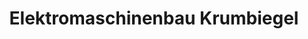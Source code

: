 ---
title: "Elektromaschinenbau Krumbiegel"
url: /leipzig/elektromaschinenbau-krumbiegel/
shop: Baumarkt
---